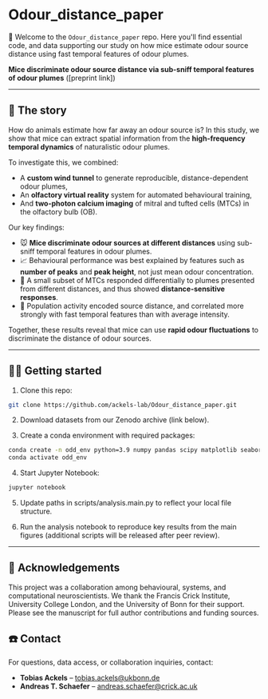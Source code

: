 # Odour_distance_paper

👋 Welcome to the `Odour_distance_paper` repo. Here you'll find essential code, and data supporting our study on how mice estimate odour source distance using fast temporal features of odour plumes.

**Mice discriminate odour source distance via sub-sniff temporal features of odour plumes** ([preprint link])

---

## 🔎 The story

How do animals estimate how far away an odour source is? In this study, we show that mice can extract spatial information from the **high-frequency temporal dynamics** of naturalistic odour plumes.

To investigate this, we combined:

- A **custom wind tunnel** to generate reproducible, distance-dependent odour plumes,
- An **olfactory virtual reality** system for automated behavioural training,
- And **two-photon calcium imaging** of mitral and tufted cells (MTCs) in the olfactory bulb (OB).

Our key findings:

- 🐭 **Mice discriminate odour sources at different distances** using sub-sniff temporal features in odour plumes.
- 📈 Behavioural performance was best explained by features such as **number of peaks** and **peak height**, not just mean odour concentration.
- 🧠 A small subset of MTCs responded differentially to plumes presented from different distances, and thus showed **distance-sensitive responses**.
- 🤖 Population activity encoded source distance, and correlated more strongly with fast temporal features than with average intensity.

Together, these results reveal that mice can use **rapid odour fluctuations** to discriminate the distance of odour sources.

---

## 👩‍💻 Getting started

1. Clone this repo:

```bash
git clone https://github.com/ackels-lab/Odour_distance_paper.git
```

2. Download datasets from our Zenodo archive (link below).

3. Create a conda environment with required packages:
```bash
conda create -n odd_env python=3.9 numpy pandas scipy matplotlib seaborn jupyter scikit-learn
conda activate odd_env
```
4. Start Jupyter Notebook:
```bash
jupyter notebook
```
5. Update paths in scripts/analysis.main.py to reflect your local file structure.

6. Run the analysis notebook to reproduce key results from the main figures (additional scripts will be released after peer review).

---

## 🙌 Acknowledgements
This project was a collaboration among behavioural, systems, and computational neuroscientists. We thank the Francis Crick Institute, University College London, and the University of Bonn for their support. Please see the manuscript for full author contributions and funding sources.

## ☎️ Contact
For questions, data access, or collaboration inquiries, contact:
- **Tobias Ackels** – [tobias.ackels@ukbonn.de](mailto:tobias.ackels@ukbonn.de)
- **Andreas T. Schaefer** – [andreas.schaefer@crick.ac.uk](mailto:andreas.schaefer@crick.ac.uk)
